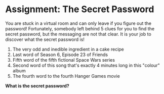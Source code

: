 # Assignment: The Secret Password

You are stuck in a virtual room and can only leave if you figure out the password! Fortunately, somebody left behind 5 clues for you to find the secret password, but the messaging are not that clear. It is your job to discover what the secret password is!

1. The very odd and inedible ingredient in a cake recipe
2. Last word of Season 6, Episode 23 of Friends
3. Fifth word of the fifth fictional Space Wars series
4. Second word of this song that's exactly 4 minutes long in this "colour" album
5. The fourth word to the fourth Hanger Games movie

**What is the secret password?**
